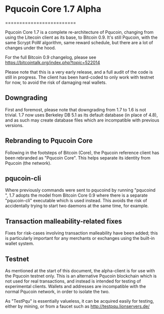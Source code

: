 # Pqucoin Core 1.7 Alpha
=========================

Pqucoin Core 1.7 is a complete re-architecture of Pqucoin, changing from
using the Litecoin client as its base, to Bitcoin 0.9. It's still Pqucoin,
with the same Scrypt PoW algorithm, same reward schedule, but there are a 
lot of changes under the hood.


For the full Bitcoin 0.9 changelog, please see https://bitcointalk.org/index.php?topic=522014

Please note that this is a very early release, and a full audit of the code
is still in progress. The client has been hard-coded to only work with testnet
for now, to avoid the risk of damaging real wallets.


Downgrading
-----------

First and foremost, please note that downgrading from 1.7 to 1.6 is not trivial.
1.7 now uses Berkeley DB 5.1 as its default database (in place of 4.8), and as
such may create database files which are incompatible with previous versions.

Rebranding to Pqucoin Core
---------------------------

Following in the footsteps of Bitcoin (Core), the Pqucoin reference client
has been rebranded as "Pqucoin Core". This helps separate its identity
from Pqucoin (the network).

pqucoin-cli
------------

Where previously commands were sent to pqucoind by running
"pqucoind <command>", 1.7 adopts the model from Bitcoin Core 0.9 where there is
a separate "pqucoin-cli" executable which is used instead. This avoids the risk
of accidentally trying to start two daemons at the same time, for example.


Transaction malleability-related fixes
--------------------------------------

Fixes for risk-cases involving transaction malleability have been added; this
is particularly important for any merchants or exchanges using the built-in
wallet system. 

Testnet
-------

As mentioned at the start of this document, the alpha-client is for use with the
Pqucoin testnet only. This is an alternative Pqucoin blockchain which is
not used for real transactions, and instead is intended for testing of experimental
clients. Wallets and addresses are incompatible with the normal Pqucoin
network, in order to isolate the two.

As "TestPqu" is essentially valueless, it can be acquired easily for testing,
either by mining, or from a faucet such as http://testpqu.lionservers.de/
